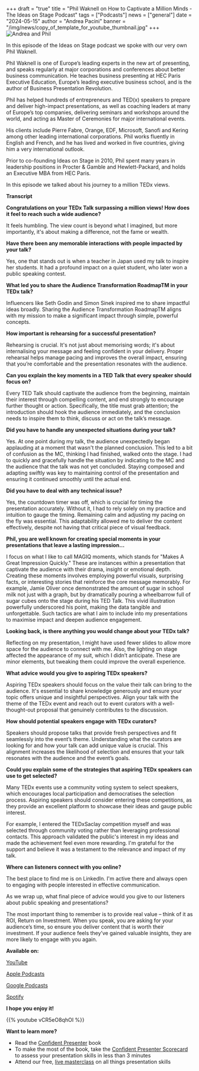 +++
draft = "true"
title = "Phil Waknell on How to Captivate a Million Minds - The Ideas on Stage Podcast"
tags = ["Podcasts"]
news = ["general"]
date = "2024-05-15"
author = "Andrea Pacini"
banner = "/img/news/copy_of_template_for_youtube_thumbnail.jpg"
+++
![Andrea and Phil](/img/news/copy_of_template_for_youtube_thumbnail.jpg "Andrea Pacini and Phil Waknell")

In this episode of the Ideas on Stage podcast we spoke with our very own Phil Waknell. 



Phil Waknell is one of Europe’s leading experts in the new art of presenting, and speaks regularly at major corporations and conferences about better business communication. He teaches business presenting at HEC Paris Executive Education, Europe’s leading executive business school, and is the author of Business Presentation Revolution.



Phil has helped hundreds of entrepreneurs and TED(x) speakers to prepare and deliver high-impact presentations, as well as coaching leaders at many of Europe’s top companies, delivering seminars and workshops around the world, and acting as Master of Ceremonies for major international events.



His clients include Pierre Fabre, Orange, EDF, Microsoft, Sanofi and Kering among other leading international corporations. Phil works fluently in English and French, and he has lived and worked in five countries, giving him a very international outlook.



Prior to co-founding Ideas on Stage in 2010, Phil spent many years in leadership positions in Procter & Gamble and Hewlett-Packard, and holds an Executive MBA from HEC Paris.



In this episode we talked about his journey to a million TEDx views. 

**Transcript**

**Congratulations on your TEDx Talk surpassing a million views! How does it feel to reach such a wide audience?**

It feels humbling. The view count is beyond what I imagined, but more importantly, it's about making a difference, not the fame or wealth.

**Have there been any memorable interactions with people impacted by your talk?**

Yes, one that stands out is when a teacher in Japan used my talk to inspire her students. It had a profound impact on a quiet student, who later won a public speaking contest.

**What led you to share the Audience Transformation RoadmapTM in your TEDx talk?**

Influencers like Seth Godin and Simon Sinek inspired me to share impactful ideas broadly. Sharing the Audience Transformation RoadmapTM aligns with my mission to make a significant impact through simple, powerful concepts.

**How important is rehearsing for a successful presentation?**

Rehearsing is crucial. It's not just about memorising words; it's about internalising your message and feeling confident in your delivery. Proper rehearsal helps manage pacing and improves the overall impact, ensuring that you’re comfortable and the presentation resonates with the audience.

**Can you explain the key moments in a TED Talk that every speaker should focus on?**

Every TED Talk should captivate the audience from the beginning, maintain their interest through compelling content, and end strongly to encourage further thought or action. Specifically, the title must grab attention; the introduction should hook the audience immediately, and the conclusion needs to inspire them to think, discuss or act on the talk’s message.

**Did you have to handle any unexpected situations during your talk?**

Yes. At one point during my talk, the audience unexpectedly began applauding at a moment that wasn't the planned conclusion. This led to a bit of confusion as the MC, thinking I had finished, walked onto the stage. I had to quickly and gracefully handle the situation by indicating to the MC and the audience that the talk was not yet concluded. Staying composed and adapting swiftly was key to maintaining control of the presentation and ensuring it continued smoothly until the actual end.

**Did you have to deal with any technical issue?** 

Yes, the countdown timer was off, which is crucial for timing the presentation accurately. Without it, I had to rely solely on my practice and intuition to gauge the timing. Remaining calm and adjusting my pacing on the fly was essential. This adaptability allowed me to deliver the content effectively, despite not having that critical piece of visual feedback.

**Phil, you are well known for creating special moments in your presentations that leave a lasting impression…**

I focus on what I like to call MAGIQ moments, which stands for "Makes A Great Impression Quickly." These are instances within a presentation that captivate the audience with their drama, insight or emotional depth. Creating these moments involves employing powerful visuals, surprising facts, or interesting stories that reinforce the core message memorably. For example, Jamie Oliver once demonstrated the amount of sugar in school milk not just with a graph, but by dramatically pouring a wheelbarrow full of sugar cubes onto the stage during his TED Talk. This vivid illustration powerfully underscored his point, making the data tangible and unforgettable. Such tactics are what I aim to include into my presentations to maximise impact and deepen audience engagement.

**Looking back, is there anything you would change about your TEDx talk?**

Reflecting on my presentation, I might have used fewer slides to allow more space for the audience to connect with me. Also, the lighting on stage affected the appearance of my suit, which I didn’t anticipate. These are minor elements, but tweaking them could improve the overall experience. 

**What advice would you give to aspiring TEDx speakers?**

Aspiring TEDx speakers should focus on the value their talk can bring to the audience. It's essential to share knowledge generously and ensure your topic offers unique and insightful perspectives. Align your talk with the theme of the TEDx event and reach out to event curators with a well-thought-out proposal that genuinely contributes to the discussion.

**How should potential speakers engage with TEDx curators?**

Speakers should propose talks that provide fresh perspectives and fit seamlessly into the event’s theme. Understanding what the curators are looking for and how your talk can add unique value is crucial. This alignment increases the likelihood of selection and ensures that your talk resonates with the audience and the event’s goals.

**Could you explain some of the strategies that aspiring TEDx speakers can use to get selected?**

Many TEDx events use a community voting system to select speakers, which encourages local participation and democratises the selection process. Aspiring speakers should consider entering these competitions, as they provide an excellent platform to showcase their ideas and gauge public interest.

For example, I entered the TEDxSaclay competition myself and was selected through community voting rather than leveraging professional contacts. This approach validated the public's interest in my ideas and made the achievement feel even more rewarding. I'm grateful for the support and believe it was a testament to the relevance and impact of my talk.

**Where can listeners connect with you online?**

The best place to find me is on LinkedIn. I'm active there and always open to engaging with people interested in effective communication. 

As we wrap up, what final piece of advice would you give to our listeners about public speaking and presentations?

The most important thing to remember is to provide real value – think of it as ROI, Return on Investment. When you speak, you are asking for your audience’s time, so ensure you deliver content that is worth their investment. If your audience feels they’ve gained valuable insights, they are more likely to engage with you again.

**Available on:** 

[YouTube](https://youtu.be/vCR5eO8qhOI)

[Apple Podcasts](https://podcasts.apple.com/us/podcast/ideas-on-stage-podcast/id1506050111)

[Google Podcasts ](https://podcasts.google.com/feed/aHR0cHM6Ly9hbmNob3IuZm0vcy8xYTRjNGFjYy9wb2RjYXN0L3Jzcw/episode/OTQ0MjY1YWQtNGIxNS00YzZhLWE3M2UtNmJmZWExNTQ3YjZh?sa=X&ved=0CAUQkfYCahcKEwjwwdDnzY-GAxUAAAAAHQAAAAAQAQ)

[Spotify](https://open.spotify.com/episode/18kUqr5OKaG9ttfJTxLYZw)

**I hope you enjoy it!**

{{% youtube vCR5eO8qhOI %}}

**Want to learn more?** 

* Read the [Confident Presenter](https://amzn.eu/d/bKswMEe) book
* To make the most of the book, take the [Confident Presenter Scorecard](https://ideasonstage.com/score) to assess your presentation skills in less than 3 minutes
* Attend our free, [live masterclass](http://ideasonstageuk.eventbrite.com/) on all things presentation skills
